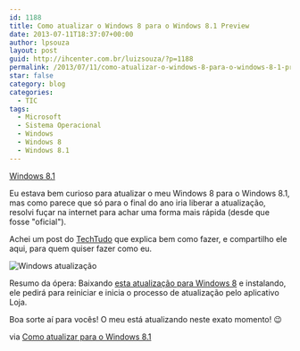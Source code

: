 ```yaml
---
id: 1188
title: Como atualizar o Windows 8 para o Windows 8.1 Preview
date: 2013-07-11T18:37:07+00:00
author: lpsouza
layout: post
guid: http://ihcenter.com.br/luizsouza/?p=1188
permalink: /2013/07/11/como-atualizar-o-windows-8-para-o-windows-8-1-preview/
star: false
category: blog
categories:
  - TIC
tags:
  - Microsoft
  - Sistema Operacional
  - Windows
  - Windows 8
  - Windows 8.1
---
```

[Windows 8.1](https://luizsouza.com.br/wp-content/upload/2013/07/windows-8_1.jpg)

Eu estava bem curioso para atualizar o meu Windows 8 para o Windows 8.1, mas como parece que só para o final do ano iria liberar a atualização, resolvi fuçar na internet para achar uma forma mais rápida (desde que fosse "oficial").

Achei um post do [TechTudo](http://www.techtudo.com.br/) que explica bem como fazer, e compartilho ele aqui, para quem quiser fazer como eu.

![Windows atualização](http://s.glbimg.com/po/tt/f/original/2013/06/27/captura-de-tela-2013-06-26-as-181110_.png)

Resumo da ópera: Baixando [esta atualização para Windows 8](http://go.microsoft.com/fwlink/?LinkId=302157) e instalando, ele pedirá para reiniciar e inicia o processo de atualização pelo aplicativo Loja.

Boa sorte aí para vocês! O meu está atualizando neste exato momento! 😉

via [Como atualizar para o Windows 8.1](http://www.techtudo.com.br/dicas-e-tutoriais/noticia/2013/06/como-atualizar-para-o-windows-81.html)
